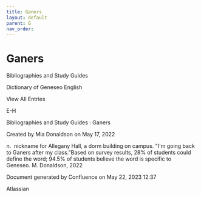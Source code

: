 ```yaml
---
title: Ganers
layout: default
parent: G
nav_order:
---
```


# Ganers

Bibliographies and Study Guides

Dictionary of Geneseo English

View All Entries

E-H

Bibliographies and Study Guides : Ganers

Created by  Mia Donaldson on May 17, 2022

n.  nickname for Allegany Hall, a dorm building on campus. &quot;I'm going back to Ganers after my class.&quot;Based on survey results, 28% of students could define the word; 94.5% of students believe the word is specific to Geneseo. M. Donaldson, 2022

Document generated by Confluence on May 22, 2023 12:37

Atlassian
